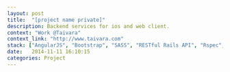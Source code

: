 ```yaml
---
layout: post
title:  "[project name private]"
description: Backend services for ios and web client.
context: "Work @Taivara"
context_link: "http://www.taivara.com"
stack: ["AngularJS", "Bootstrap", "SASS", "RESTful Rails API", "Rspec", "Git"]
date:   2014-11-11 16:10:15
categories: Project
---
```


